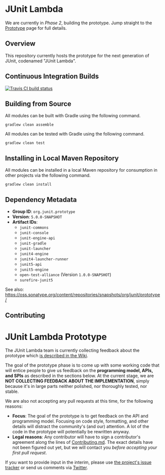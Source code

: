 # JUnit Lambda

We are currently in _Phase 2_, building the prototype. Jump straight to the [Prototype](https://github.com/junit-team/junit-lambda/wiki/Prototype) page for full details.

## Overview

This repository currently hosts the prototype for the next generation of JUnit, codenamed "JUnit Lambda".

## Continuous Integration Builds

[![Travis CI build status](https://travis-ci.org/junit-team/junit-lambda.svg)](https://travis-ci.org/junit-team/junit-lambda)

## Building from Source

All modules can be built with Gradle using the following command.

```
gradlew clean assemble
```

All modules can be tested with Gradle using the following command.

```
gradlew clean test
```

## Installing in Local Maven Repository

All modules can be installed in a local Maven repository for consumption in other projects via the following command.

```
gradlew clean install
```

## Dependency Metadata

- **Group ID**: `org.junit.prototype`
- **Version**: `5.0.0-SNAPSHOT`
- **Artifact IDs**:
	- `junit-commons`
	- `junit-console`
	- `junit-engine-api`
	- `junit-gradle`
	- `junit-launcher`
	- `junit4-engine`
	- `junit4-launcher-runner`
	- `junit5-api`
	- `junit5-engine`
	- `open-test-alliance` (Version `1.0.0-SNAPSHOT`)
	- `surefire-junit5`

See also: <https://oss.sonatype.org/content/repositories/snapshots/org/junit/prototype/>

## Contributing

# JUnit Lambda Prototype

The JUnit Lambda team is currently collecting feedback about the prototype which [is described in the Wiki](https://github.com/junit-team/junit-lambda/wiki/Prototype).

The goal of the prototype phase is to come up with some working code that will entice people to give us feedback on the **programming model, APIs, and SPIs** as described in the sections below. At the current stage, we are **NOT COLLECTING FEEDBACK ABOUT THE IMPLEMENTATION**, simply because it's in large parts neither polished, nor thoroughly tested, nor stable.

We are also not accepting any pull requests at this time, for the following reasons:

- **Focus**: The goal of the prototype is to get feedback on the API and programming model. Focusing on code style, formatting, and other details will distract the community's (and our) attention. A lot of the code in the prototype will potentially be rewritten anyway.
- **Legal reasons**: Any contributor will have to sign a contributor's agreement along the lines of [Contributing.md](https://github.com/junit-team/junit-lambda/blob/master/CONTRIBUTING.md). The exact details have not been figured out yet, but we will contact you *before accepting your first pull request*.

If you want to provide input in the interim, please use [the project's issue tracker](https://github.com/junit-team/junit-lambda/issues) or send us comments via [Twitter](https://twitter.com/junitlambda).
